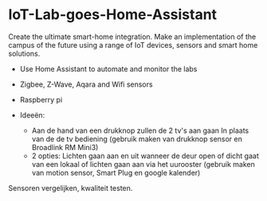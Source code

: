 # IoT-Lab-goes-Home-Assistant
Create the ultimate smart-home integration.
Make an implementation of the campus of the future using a range of IoT devices, sensors and smart home solutions.

- Use Home Assistant to automate and monitor the labs
- Zigbee, Z-Wave, Aqara and Wifi sensors
- Raspberry pi


- Ideeën:
    - Aan de hand van een drukknop zullen de 2 tv's aan gaan In plaats van de de tv bediening (gebruik maken van drukknop sensor en Broadlink RM Mini3)
    - 2 opties: Lichten gaan aan en uit wanneer de deur open of dicht gaat van een lokaal of lichten gaan aan via het uurooster (gebruik maken van motion sensor, Smart Plug en google kalender)



Sensoren vergelijken, kwaliteit testen.
